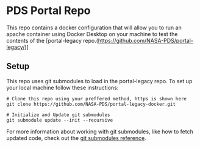 # PDS Portal Repo

This repo contains a docker configuration that will allow you to run an apache container using Docker Desktop on your machine to test the contents of the [portal-legacy repo.(https://github.com/NASA-PDS/portal-legacy/)]

## Setup

This repo uses git submodules to load in the portal-legacy repo. To set up your local machine follow these instructions:

```shell
# Clone this repo using your preffered method, https is shown here
git clone https://github.com/NASA-PDS/portal-legacy-docker.git

# Initialize and Update git submodules
git submodule update --init --recursive
```

For more information about working with git submodules, like how to fetch updated code, check out the [git submodules reference](https://git-scm.com/book/en/v2/Git-Tools-Submodules).